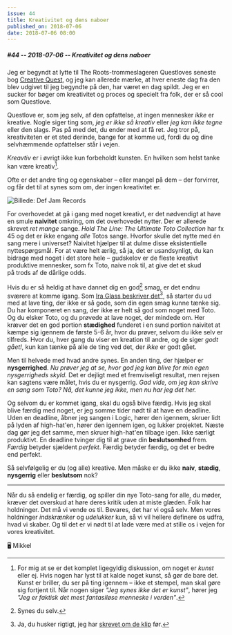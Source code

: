 ```yaml
---
issue: 44
title: Kreativitet og dens naboer
published_on: 2018-07-06
date: 2018-07-06 08:00
---
```


##### #44 -- 2018-07-06 -- Kreativitet og dens naboer

Jeg er begyndt at lytte til The Roots-trommeslageren Questloves seneste bog [Creative Quest][], og jeg kan allerede mærke, at hver eneste dag fra den blev udgivet til jeg begyndte på den, har været en dag spildt. Jeg er en sucker for bøger om kreativitet og proces og specielt fra folk, der er så cool som Questlove.

Questlove er, som jeg selv, af den opfattelse, at ingen mennesker _ikke_ er kreative. Nogle siger ting som, _jeg er ikke så kreativ_ eller _jeg kan ikke tegne_ eller den slags. Pas på med det, du ender med at få ret. Jeg tror på, kreativiteten er et sted derinde, bange for at komme ud, fordi du og dine selvhæmmende opfattelser står i vejen.

_Kreavtiv_ er i øvrigt ikke kun forbeholdt kunsten. En hvilken som helst tanke kan være kreativ[^kunst].

Ofte er det andre ting og egenskaber – eller mangel på dem – der forvirrer, og får det til at synes som om, der ingen kreativitet er.

![Billede: Def Jam Records](https://s3.brnbw.com/image-3Z6tttEUbK.jpg)

For overhovedet at gå i gang med noget kreativt, er det nødvendigt at have en smule **naivitet** omkring, om det overhovedet nytter. Der er allerede skrevet _ret mange_ sange. _Hold The Line: The Ultimate Toto Collection_ har fx 45 og det er ikke engang _alle_ Totos sange. Hvorfor skulle det nytte med én sang mere i universet? Naivitet hjælper til at dulme disse eksistentielle nyttespørgsmål. For at være helt ærlig, så ja, det er usandsynligt, du kan bidrage med noget i det store hele – gudskelov er de fleste kreativt produktive mennesker, som fx Toto, naive nok til, at give det et skud på trods af de dårlige odds.

Hvis du er så heldig at have dannet dig en god[^smag] smag, er det endnu sværere at komme igang. Som [Ira Glass beskriver det][ira on taste][^irataste], så starter du ud med at lave ting, der ikke er så gode, som din egen smag kunne tænke sig. Du har komponeret en sang, der ikke er helt så god som noget med Toto. Og du elsker Toto, og du prøvede at lave noget, der mindede om. Her kræver det en god portion **stædighed** funderet i en sund portion naivitet at kæmpe sig igennem de første 5-6 år, hvor du prøver, selvom du ikke selv er tilfreds. Hvor du, hver gang du viser en kreation til andre, og de siger _godt gået!_, kun kan tænke på alle de ting ved det, der _ikke_ er godt gået.

Men til helvede med hvad andre synes. En anden ting, der hjælper er **nysgerrighed**. _Nu prøver jeg at se, hvor god jeg kan blive for min egen nysgerrigheds skyld._ Det er dejligt med et fremviseligt resultat, men rejsen kan sagtens være målet, hvis du er nysgerrig. _Gad vide, om jeg kan skrive en sang som Toto? Nå, det kunne jeg ikke, men nu har jeg det her._

Og selvom du er kommet igang, skal du også blive færdig. Hvis jeg skal blive færdig med noget, er jeg somme tider nødt til at have en deadline. Uden en deadline, åbner jeg sangen i Logic, hører den igennem, skruer lidt på lyden af high-hat'en, hører den igennem igen, og lukker projektet. Næste dag gør jeg det samme, men skruer high-hat'en tilbage igen. Ikke særligt produktivt. En deadline tvinger dig til at grave din **beslutsomhed** frem. _Færdig_ betyder sjældent _perfekt_. Færdig betyder færdig, og det er bedre end perfekt.

Så selvfølgelig er du (og alle) kreative. Men måske er du ikke **naiv**, **stædig**, **nysgerrig** eller **beslutsom** nok?

---

Når du så endelig er færdig, og spiller din nye Toto-sang for alle, du møder, kræver det overskud at høre deres kritik uden at miste glæden. Folk har holdninger. Det må vi vende os til. Bevares, det har vi også selv. Men vores holdninger _indskrænker_ og _udelukker_ kun, så vi vil hellere definere os udfra, hvad vi skaber. Og til det er vi nødt til at lade være med at stille os i vejen for vores kreativitet.

🖥 Mikkel

[^smag]: Synes du selv.
[^irataste]: Ja, du husker rigtigt, jeg har [skrevet om de klip](https://computers.mikkelmalmberg.com/issues/27) før.
[^kunst]: For mig at se er det komplet ligegyldig diskussion, om noget er _kunst_ eller ej. Hvis nogen har lyst til at kalde noget kunst, så gør de bare det. Kunst er briller, du ser på ting igennem – ikke et stempel, man skal gøre sig fortjent til. Når nogen siger _"Jeg synes ikke det er kunst"_, hører jeg _"Jeg er faktisk det mest fantasiløse menneske i verden"_.

[creative quest]: https://www.amazon.com/Creative-Quest/dp/B07664YXST/ref=sr_1_2_twi_audd_1?ie=UTF8&qid=1530781627&sr=8-2&keywords=creative+quest
[ira on taste]: https://www.youtube.com/watch?v=X2wLP0izeJE
